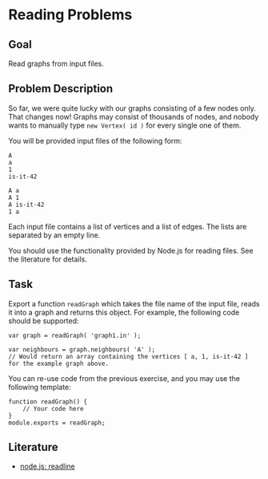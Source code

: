 # Reading Problems

## Goal

Read graphs from input files.

## Problem Description

So far, we were quite lucky with our graphs consisting of a few nodes only. That changes now! Graphs may 
consist of thousands of nodes, and nobody wants to manually type `new Vertex( id )` for every single one
of them.

You will be provided input files of the following form:

    A
    a
    1
    is-it-42
    
    A a
    A 1
    A is-it-42
    1 a

Each input file contains a list of vertices and a list of edges. The lists are separated by an empty line.

You should use the functionality provided by Node.js for reading files. See the literature for details.

## Task

Export a function `readGraph` which takes the file name of the input file, reads it into a graph and returns this object.
For example, the following code should be supported:

    var graph = readGraph( 'graph1.in' );
    
    var neighbours = graph.neighbours( 'A' );
    // Would return an array containing the vertices [ a, 1, is-it-42 ] for the example graph above.

You can re-use code from the previous exercise, and you may use the following template:

    function readGraph() {
        // Your code here
    }
    module.exports = readGraph;

## Literature

* [node.js: readline](http://stackoverflow.com/questions/6156501/read-a-file-one-line-at-a-time-in-node-js/32599033#32599033)
